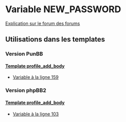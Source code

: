 # Variable NEW_PASSWORD
[Explication sur le forum des forums](http://forum.forumactif.com/t294113-listing-des-variables#NEW_PASSWORD)

## Utilisations dans les templates

### Version PunBB

#### [Template profile_add_body](punbb/profile_add_body.md)
* [Variable à la ligne 159](../punbb/profile_add_body.tpl#L159)

### Version phpBB2

#### [Template profile_add_body](subsilver/profile_add_body.md)
* [Variable à la ligne 103](../subsilver/profile_add_body.tpl#L103)